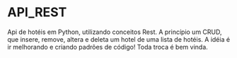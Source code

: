 # API_REST
Api de hotéis em Python, utilizando conceitos Rest.
A princípio um CRUD, que insere, remove, altera e deleta um hotel de uma lista de hotéis.
A idéia é ir melhorando e criando padrões de código!
Toda troca é bem vinda.
